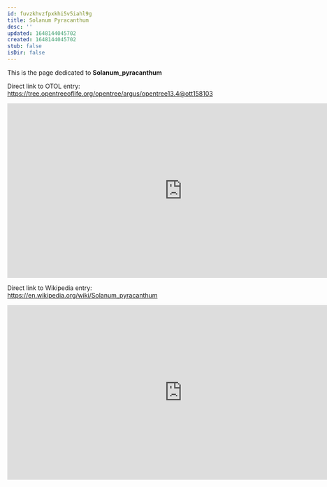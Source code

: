 ```yaml
---
id: fuvzkhvzfpxkhi5v5iahl9g
title: Solanum Pyracanthum
desc: ''
updated: 1648144045702
created: 1648144045702
stub: false
isDir: false
---
```

This is the page dedicated to **Solanum_pyracanthum**


Direct link to OTOL entry: https://tree.opentreeoflife.org/opentree/argus/opentree13.4@ott158103



<html>
    <body>
    <iframe src="https://tree.opentreeoflife.org/opentree/argus/opentree13.4@ott158103"
    width="800" height="400" frameborder="0" allowfullscreen> </iframe>
    </body>
</html>
    


Direct link to Wikipedia entry: https://en.wikipedia.org/wiki/Solanum_pyracanthum



<html>
    <body>
    <iframe src="https://en.wikipedia.org/wiki/Solanum_pyracanthum"
    width="800" height="400" frameborder="0" allowfullscreen> </iframe>
    </body>
</html>
    
